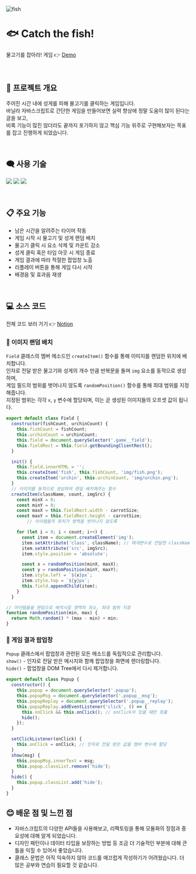 ![fish](https://user-images.githubusercontent.com/110226567/213706360-87de7b9a-53ff-42d0-94ed-a0df788f815d.png)

# 🐟 Catch the fish!

물고기를 잡아라! 게임 👉 [Demo](https://imjone.github.io/catch-the-fish/)

<br />

## 📢 프로젝트 개요

주어진 시간 내에 성게를 피해 물고기를 클릭하는 게임입니다.<br />
바닐라 자바스크립트로 간단한 게임을 만들어보면 실력 향상에 정말 도움이 많이 된다는 글을 보고,<br />
비록 기능이 많진 않더라도 끝까지 포기하지 않고 핵심 기능 위주로 구현해보자는 목표를 잡고 진행하게 되었습니다.

<br />

## 🗨️ 사용 기술

<p>
  <img src="https://img.shields.io/badge/HTML-e34f26?style=flat-square&logo=HTML5&logoColor=white" />
  <img src="https://img.shields.io/badge/CSS-1572b6?style=flat-square&logo=CSS3&logoColor=white" />
  <img src="https://img.shields.io/badge/JavaScript-f7df1e?style=flat-square&logo=JavaScript&logoColor=white" />
</p>

<br />

## 📋 주요 기능

- 남은 시간을 알려주는 타이머 작동
- 게임 시작 시 물고기 및 성게 랜덤 배치
- 물고기 클릭 시 요소 삭제 및 카운트 감소
- 성게 클릭 혹은 타임 아웃 시 게임 종료
- 게임 결과에 따라 적절한 팝업창 노출
- 리플레이 버튼을 통해 게임 다시 시작
- 배경음 및 효과음 재생

<br />

## 💻 소스 코드

전체 코드 보러 가기 👉 [Notion](https://www.notion.so/imjone/Catch-the-fish-0f2e6609e83d43e2838d933a9c9c5b39?pvs=4)

### 📍 이미지 랜덤 배치

`Field` 클래스의 멤버 메소드인 `createItem()` 함수를 통해 이미지를 랜덤한 위치에 배치합니다.<br />
인자로 전달 받은 물고기와 성게의 개수 만큼 반복문을 돌며 `img` 요소를 동적으로 생성하며,<br />
게임 필드의 범위를 벗어나지 않도록 `randomPosition()` 함수를 통해 최대 범위를 지정해줍니다.<br />
지정된 범위는 각각 `x`, `y` 변수에 할당되며, 이는 곧 생성된 이미지들의 오프셋 값이 됩니다.

```javascript
export default class Field {
  constructor(fishCount, urchinCount) {
    this.fishCount = fishCount;
    this.urchinCount = urchinCount;
    this.field = document.querySelector('.game__field');
    this.fieldRect = this.field.getBoundingClientRect();
  }

  init() {
    this.field.innerHTML = '';
    this.createItem('fish', this.fishCount, 'img/fish.png');
    this.createItem('urchin', this.urchinCount, 'img/urchin.png');
  }
  // 이미지를 동적으로 생성하여 랜덤 배치해주는 함수
  createItem(className, count, imgSrc) {
    const minX = 0;
    const minY = 0;
    const maxX = this.fieldRect.width - carrotSize;
    const maxY = this.fieldRect.height - carrotSize;
		// 아이템들의 위치가 영역을 벗어나지 않도록

    for (let i = 0; i < count; i++) {
      const item = document.createElement('img');
      item.setAttribute('class', className); // 매개변수로 전달한 className
      item.setAttribute('src', imgSrc);
      item.style.position = 'absolute';

      const x = randomPosition(minX, maxX);
      const y = randomPosition(minY, maxY);
      item.style.left = `${x}px`;
      item.style.top = `${y}px`;
      this.field.appendChild(item);
    }
  }

// 아이템들을 랜덤으로 배치시킬 영역의 최소, 최대 범위 지정
function randomPosition(min, max) {
  return Math.random() * (max - min) + min;
}
```

### 📍 게임 결과 팝업창

`Popup` 클래스에서 팝업창과 관련된 모든 메소드를 독립적으로 관리합니다.<br />
`show()` - 인자로 전달 받은 메시지와 함께 팝업창을 화면에 렌더링합니다.<br />
`hide()` - 팝업창을 DOM Tree에서 다시 제거합니다.

```javascript
export default class Popup {
  constructor() {
    this.popup = document.querySelector('.popup');
    this.popupMsg = document.querySelector('.popup__msg');
    this.popupReplay = document.querySelector('.popup__replay');
    this.popupReplay.addEventListener('click', () => {
      this.onClick && this.onClick(); // onClick이 있을 때만 호출
      hide();
    });
  }

  setClickListener(onClick) {
    this.onClick = onClick; // 인자로 전달 받은 값을 멤버 변수에 할당
  }
  show(msg) {
    this.popupMsg.innerText = msg;
    this.popup.classList.remove('hide');
  }
  hide() {
    this.popup.classList.add('hide');
  }
}
```

## 😊 배운 점 및 느낀 점

- 자바스크립트의 다양한 API들을 사용해보고, 리팩토링을 통해 모듈화의 장점과 중요성에 대해 알게 되었습니다.
- 디자인 패턴이나 데이터 타입을 보장하는 방법 등 조금 더 기술적인 부분에 대해 큰 틀을 익힐 수 있어서 좋았습니다.
- 클래스 문법은 아직 익숙하지 않아 코드를 매끄럽게 작성하기가 어려웠습니다. 더 많은 공부와 연습이 필요할 것 같습니다.
